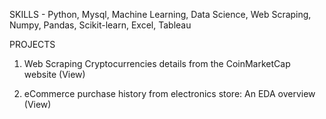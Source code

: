 SKILLS - Python, Mysql, Machine Learning, Data Science, Web Scraping, Numpy, Pandas, Scikit-learn, Excel, Tableau


PROJECTS
 1. Web Scraping Cryptocurrencies details from the CoinMarketCap website (View)
 
 2. eCommerce purchase history from electronics store: An EDA overview (View)


